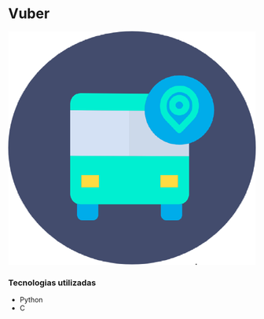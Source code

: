 # Vuber

<p align="center" width=100 height=100>
<img src="https://github.com/Salmaii/Vuber/blob/main/src/Vuber%20Logo.png" alt="Logo Vuber" />
</p>
  
  
### Tecnologias utilizadas

- Python <br>
- C <br> <br>
  </b></h4>
